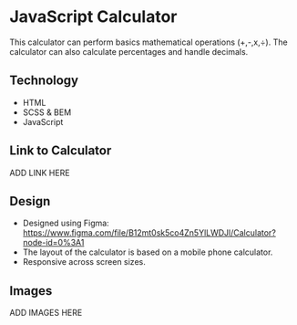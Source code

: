 # JavaScript Calculator
This calculator can perform basics mathematical operations (+,-,x,÷). The calculator can also calculate percentages and handle decimals.

## Technology
* HTML
* SCSS & BEM
* JavaScript

## Link to Calculator
ADD LINK HERE

## Design
* Designed using Figma: https://www.figma.com/file/B12mt0sk5co4Zn5YlLWDJl/Calculator?node-id=0%3A1 
* The layout of the calculator is based on a mobile phone calculator.
* Responsive across screen sizes.

## Images
ADD IMAGES HERE
